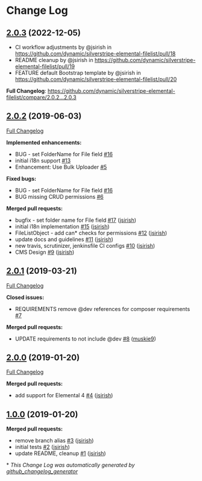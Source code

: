 # Change Log

## [2.0.3](https://github.com/dynamic/silverstripe-elemental-filelist/tree/2.0.3) (2022-12-05)

* CI workflow adjustments by @jsirish in https://github.com/dynamic/silverstripe-elemental-filelist/pull/18
* README cleanup by @jsirish in https://github.com/dynamic/silverstripe-elemental-filelist/pull/19
* FEATURE default Bootstrap template by @jsirish in https://github.com/dynamic/silverstripe-elemental-filelist/pull/20


**Full Changelog**: https://github.com/dynamic/silverstripe-elemental-filelist/compare/2.0.2...2.0.3

## [2.0.2](https://github.com/dynamic/silverstripe-elemental-filelist/tree/2.0.2) (2019-06-03)
[Full Changelog](https://github.com/dynamic/silverstripe-elemental-filelist/compare/2.0.1...2.0.2)

**Implemented enhancements:**

- BUG - set FolderName for File field [\#16](https://github.com/dynamic/silverstripe-elemental-filelist/issues/16)
- initial i18n support [\#13](https://github.com/dynamic/silverstripe-elemental-filelist/issues/13)
- Enhancement: Use Bulk Uploader [\#5](https://github.com/dynamic/silverstripe-elemental-filelist/issues/5)

**Fixed bugs:**

- BUG - set FolderName for File field [\#16](https://github.com/dynamic/silverstripe-elemental-filelist/issues/16)
- BUG missing CRUD permissions [\#6](https://github.com/dynamic/silverstripe-elemental-filelist/issues/6)

**Merged pull requests:**

- bugfix - set folder name for File field [\#17](https://github.com/dynamic/silverstripe-elemental-filelist/pull/17) ([jsirish](https://github.com/jsirish))
- initial i18n implementation [\#15](https://github.com/dynamic/silverstripe-elemental-filelist/pull/15) ([jsirish](https://github.com/jsirish))
- FileListObject - add can\* checks for permissions [\#12](https://github.com/dynamic/silverstripe-elemental-filelist/pull/12) ([jsirish](https://github.com/jsirish))
- update docs and guidelines [\#11](https://github.com/dynamic/silverstripe-elemental-filelist/pull/11) ([jsirish](https://github.com/jsirish))
- new travis, scrutinizer, jenkinsfile CI configs [\#10](https://github.com/dynamic/silverstripe-elemental-filelist/pull/10) ([jsirish](https://github.com/jsirish))
- CMS Design [\#9](https://github.com/dynamic/silverstripe-elemental-filelist/pull/9) ([jsirish](https://github.com/jsirish))

## [2.0.1](https://github.com/dynamic/silverstripe-elemental-filelist/tree/2.0.1) (2019-03-21)
[Full Changelog](https://github.com/dynamic/silverstripe-elemental-filelist/compare/2.0.0...2.0.1)

**Closed issues:**

- REQUIREMENTS remove @dev references for composer requirements [\#7](https://github.com/dynamic/silverstripe-elemental-filelist/issues/7)

**Merged pull requests:**

- UPDATE requirements to not include @dev [\#8](https://github.com/dynamic/silverstripe-elemental-filelist/pull/8) ([muskie9](https://github.com/muskie9))

## [2.0.0](https://github.com/dynamic/silverstripe-elemental-filelist/tree/2.0.0) (2019-01-20)
[Full Changelog](https://github.com/dynamic/silverstripe-elemental-filelist/compare/1.0.0...2.0.0)

**Merged pull requests:**

- add support for Elemental 4 [\#4](https://github.com/dynamic/silverstripe-elemental-filelist/pull/4) ([jsirish](https://github.com/jsirish))

## [1.0.0](https://github.com/dynamic/silverstripe-elemental-filelist/tree/1.0.0) (2019-01-20)
**Merged pull requests:**

- remove branch alias [\#3](https://github.com/dynamic/silverstripe-elemental-filelist/pull/3) ([jsirish](https://github.com/jsirish))
- initial tests [\#2](https://github.com/dynamic/silverstripe-elemental-filelist/pull/2) ([jsirish](https://github.com/jsirish))
- update README, cleanup [\#1](https://github.com/dynamic/silverstripe-elemental-filelist/pull/1) ([jsirish](https://github.com/jsirish))



\* *This Change Log was automatically generated by [github_changelog_generator](https://github.com/skywinder/Github-Changelog-Generator)*
